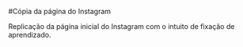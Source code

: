 #Cópia da página do Instagram

Replicação da página inicial do Instagram com o intuito de fixação de aprendizado.